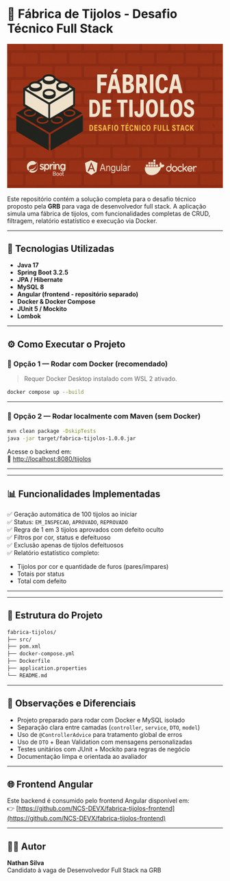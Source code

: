 # 🧱 Fábrica de Tijolos - Desafio Técnico Full Stack

![Capa do Projeto](./cap.png)

Este repositório contém a solução completa para o desafio técnico proposto pela **GRB** para vaga de desenvolvedor full stack. A aplicação simula uma fábrica de tijolos, com funcionalidades completas de CRUD, filtragem, relatório estatístico e execução via Docker.

---

## 🚀 Tecnologias Utilizadas

- **Java 17**
- **Spring Boot 3.2.5**
- **JPA / Hibernate**
- **MySQL 8**
- **Angular (frontend - repositório separado)**
- **Docker & Docker Compose**
- **JUnit 5 / Mockito**
- **Lombok**

---

## ⚙️ Como Executar o Projeto

### 🐳 Opção 1 — Rodar com Docker (recomendado)

> Requer Docker Desktop instalado com WSL 2 ativado.

```bash
docker compose up --build
```

---

### 🔁 Opção 2 — Rodar localmente com Maven (sem Docker)

```bash
mvn clean package -DskipTests
java -jar target/fabrica-tijolos-1.0.0.jar
```

Acesse o backend em:  
📍 [http://localhost:8080/tijolos](http://localhost:8080/tijolos)

---

---

## 📊 Funcionalidades Implementadas

✅ Geração automática de 100 tijolos ao iniciar  
✅ Status: `EM_INSPECAO`, `APROVADO`, `REPROVADO`  
✅ Regra de 1 em 3 tijolos aprovados com defeito oculto  
✅ Filtros por cor, status e defeituoso  
✅ Exclusão apenas de tijolos defeituosos  
✅ Relatório estatístico completo:
- Tijolos por cor e quantidade de furos (pares/ímpares)
- Totais por status
- Total com defeito

---

---

## 📁 Estrutura do Projeto

```bash
fabrica-tijolos/
├── src/
├── pom.xml
├── docker-compose.yml
├── Dockerfile
├── application.properties
└── README.md
```

---

## 📝 Observações e Diferenciais

- Projeto preparado para rodar com Docker e MySQL isolado  
- Separação clara entre camadas (`controller`, `service`, `DTO`, `model`)  
- Uso de `@ControllerAdvice` para tratamento global de erros  
- Uso de `DTO` + Bean Validation com mensagens personalizadas  
- Testes unitários com JUnit + Mockito para regras de negócio  
- Documentação limpa e orientada ao avaliador

---

## 🌐 Frontend Angular

Este backend é consumido pelo frontend Angular disponível em:  
👉 [https://github.com/NCS-DEVX/fabrica-tijolos-frontend](https://github.com/NCS-DEVX/fabrica-tijolos-frontend)

---

## 👨‍💻 Autor

**Nathan Silva**  
Candidato à vaga de Desenvolvedor Full Stack na GRB
